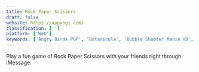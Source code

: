 ```yaml
---
title: Rock Paper Scissors
draft: false 
website: https://appyogi.com/
classification: ['']
platform: ['Web']
keywords: ['Angry Birds POP', 'Botanicula', 'Bubble Shooter Mania HD', 'CodeCombat', 'Dog vs Cat RPS Battle', 'Font Awesome RPS', 'Friv', 'Frozen Bubble', 'Machinarium', 'Nakama', 'Newgrounds', 'Nonograms Katana', 'PSPrices', 'Samorost', 'Shockwave', 'Unmechanical', 'VR Games']
---
```

Play a fun game of Rock Paper Scissors with your friends right through iMessage.
